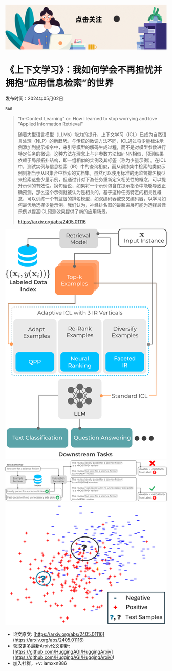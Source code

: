 ![](https://raw.githubusercontent.com/HuggingAGI/HuggingArxiv/main/imgs/follow2.gif)
# 《上下文学习》：我如何学会不再担忧并拥抱“应用信息检索”的世界
发布时间：2024年05月02日

`RAG`
> "In-Context Learning" or: How I learned to stop worrying and love "Applied Information Retrieval"
>
> 随着大型语言模型（LLMs）能力的提升，上下文学习（ICL）已成为自然语言处理（NLP）的新趋势。与传统的微调方法不同，ICL通过将少量标注示例添加到提示指令中，来引导模型的解码生成过程，而不是对模型参数进行特定任务的微调。这种方法在理念上与非参数方法如$k$-NN相似，预测结果依赖于局部拓扑结构，即一组相似的实例及其标签（称为少量示例）。在ICL中，测试实例与信息检索（IR）中的查询相似，而从训练集中检索的类似示例则相当于从IR集合中检索的文档集。虽然可以使用标准的无监督排名模型来检索这些少量示例，但通过针对下游任务重新定义相关性的概念，可以提升示例的有效性。换句话说，如果将一个示例包含在提示指令中能够导致正确预测，那么这个示例就被认为是相关的。基于这种任务特定的相关性概念，可以训练一个有监督的排名模型，如双编码器或交叉编码器，以学习如何最优地选择少量示例。我们认为，神经排名器的最新进展可能为选择最佳示例以提高ICL预测效果提供了新的应用场景。
>
> https://arxiv.org/abs/2405.01116

![](https://raw.githubusercontent.com/HuggingAGI/HuggingArxiv/main/paper_images/2405.01116/x1.png)
![](https://raw.githubusercontent.com/HuggingAGI/HuggingArxiv/main/paper_images/2405.01116/x2.png)
![](https://raw.githubusercontent.com/HuggingAGI/HuggingArxiv/main/paper_images/2405.01116/x3.png)


- 论文原文: [https://arxiv.org/abs/2405.01116](https://arxiv.org/abs/2405.01116)
- 获取更多最新Arxiv论文更新: [https://github.com/HuggingAGI/HuggingArxiv](https://github.com/HuggingAGI/HuggingArxiv)!
- 加入社群，+v: iamxxn886
